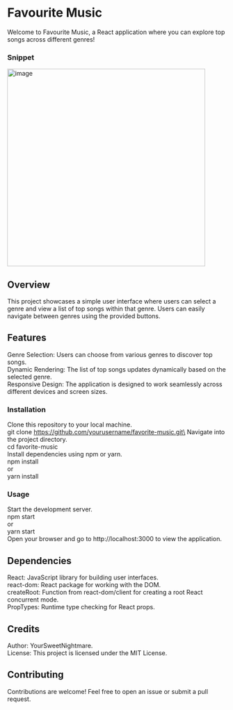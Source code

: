 
# Favourite Music
Welcome to Favourite Music, a React application where you can explore top songs across different genres!

### Snippet
<img width="455" alt="image" src="https://github.com/Rakezt/favourite-music/assets/110081692/c410a9ab-e799-440f-9d9c-90087ae2fbce">

## Overview
This project showcases a simple user interface where users can select a genre and view a list of top songs within that genre. Users can easily navigate between genres using the provided buttons.

## Features
Genre Selection: Users can choose from various genres to discover top songs.\
Dynamic Rendering: The list of top songs updates dynamically based on the selected genre.\
Responsive Design: The application is designed to work seamlessly across different devices and screen sizes.

### Installation
Clone this repository to your local machine.\
git clone https://github.com/yourusername/favorite-music.git\
Navigate into the project directory.\
cd favorite-music\
Install dependencies using npm or yarn.\
npm install\
or\
yarn install

### Usage
Start the development server.\
npm start\
or\
yarn start\
Open your browser and go to http://localhost:3000 to view the application.

## Dependencies
React: JavaScript library for building user interfaces.\
react-dom: React package for working with the DOM.\
createRoot: Function from react-dom/client for creating a root React concurrent mode.\
PropTypes: Runtime type checking for React props.

## Credits
Author: YourSweetNightmare.\
License: This project is licensed under the MIT License.
## Contributing
Contributions are welcome! Feel free to open an issue or submit a pull request.
